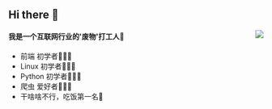 ## Hi there 👋
<img align="right" src="https://github-readme-stats.vercel.app/api?username=YunGuoGuo&show_icons=true&icon_color=CE1D2D&text_color=718096&bg_color=ffffff&hide_title=true" />

####  我是一个互联网行业的'废物'打工人🥺
* 前端 初学者🧑🏻‍💻
* Linux 初学者🧑🏻‍💻
* Python 初学者🧑🏻‍💻
* 爬虫 爱好者🧑🏻‍💻
* 干啥啥不行，吃饭第一名🌚

<!--
**YunGuoGuo/YunGuoGuo** is a ✨ _special_ ✨ repository because its `README.md` (this file) appears on your GitHub profile.

Here are some ideas to get you started:

- 🔭 I’m currently working on ...
- 🌱 I’m currently learning ...
- 👯 I’m looking to collaborate on ...
- 🤔 I’m looking for help with ...
- 💬 Ask me about ...
- 📫 How to reach me: ...
- 😄 Pronouns: ...
- ⚡ Fun fact: ...
-->
